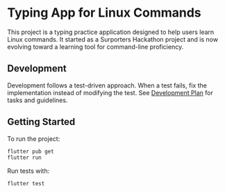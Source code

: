 # Typing App for Linux Commands

This project is a typing practice application designed to help users learn Linux commands. It started as a Surporters Hackathon project and is now evolving toward a learning tool for command-line proficiency.

## Development

Development follows a test-driven approach. When a test fails, fix the implementation instead of modifying the test. See [Development Plan](docs/development_plan.md) for tasks and guidelines.

## Getting Started

To run the project:

```bash
flutter pub get
flutter run
```

Run tests with:

```bash
flutter test
```
